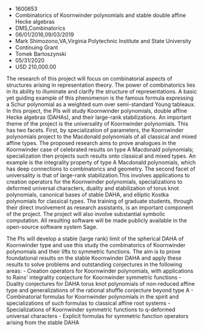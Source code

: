 
* 1600653
* Combinatorics of Koornwinder polynomials and stable double affine Hecke algebras
* DMS,Combinatorics
* 06/01/2016,09/03/2019
* Mark Shimozono,VA,Virginia Polytechnic Institute and State University
* Continuing Grant
* Tomek Bartoszynski
* 05/31/2020
* USD 210,000.00

The research of this project will focus on combinatorial aspects of structures
arising in representation theory. The power of combinatorics lies in its ability
to illuminate and clarify the structure of representations. A basic yet guiding
example of this phenomenon is the famous formula expressing a Schur polynomial
as a weighted sum over semi-standard Young tableaux. In this project, the PIs
will study Koornwinder polynomials, double affine Hecke algebras (DAHAs), and
their large-rank stabilizations. An important theme of the project is the
universality of Koornwinder polynomials. This has two facets. First, by
specialization of parameters, the Koornwinder polynomials project to the
Macdonald polynomials of all classical and mixed affine types. The proposed
research aims to prove analogues in the Koornwinder case of celebrated results
on type A Macdonald polynomials; specialization then projects such results onto
classical and mixed types. An example is the integrality property of type A
Macdonald polynomials, which has deep connections to combinatorics and geometry.
The second facet of universality is that of large-rank stabilization.This
involves applications to creation operators for the Koornwinder polynomials,
specializations to deformed universal characters, duality and stabilization of
torus knot polynomials, canonical bases of stable DAHA, and elliptic Kostka
polynomials for classical types. The training of graduate students, through
their direct involvement as research assistants, is an important component of
the project. The project will also involve substantial symbolic computation. All
resulting software will be made publicly available in the open-source software
system Sage.

The PIs will develop a stable (large rank) limit of the spherical DAHA of
Koornwinder type and use this study the combinatorics of Koornwinder polynomials
and their lifts to symmetric functions. The aim is to prove foundational results
on the stable Koornwinder DAHA and apply these results to solve problems and
outstanding conjectures in the following areas: - Creation operators for
Koornwinder polynomials, with applications to Rains' integrality conjecture for
Koornwinder symmetric functions - Duality conjectures for DAHA torus knot
polynomials of non-reduced affine type and generalizations of the rational
shuffle conjecture beyond type A - Combinatorial formulas for Koornwinder
polynomials in the spirit and specializations of such formulas to classical
affine root systems - Specializations of Koornwinder symmetric functions to
q-deformed universal characters - Explicit formulas for symmetric function
operators arising from the stable DAHA
